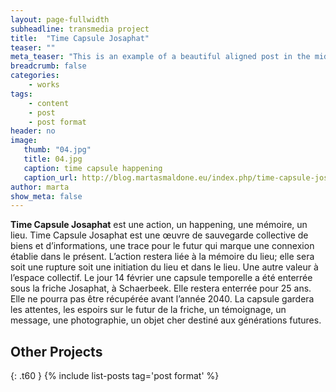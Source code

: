 ```yaml
---
layout: page-fullwidth
subheadline: transmedia project
title:  "Time Capsule Josaphat"
teaser: ""
meta_teaser: "This is an example of a beautiful aligned post in the middle. There is no sidebar to distract the reader. The difference to the Page-Template is, that you find meta-information at the bottom of the post."
breadcrumb: false
categories:
    - works
tags:
    - content
    - post
    - post format
header: no
image:
   thumb: "04.jpg"
   title: 04.jpg
   caption: time capsule happening
   caption_url: http://blog.martasmaldone.eu/index.php/time-capsule-josaphat-bxl_-14-02-2015friche-josaphat/
author: marta
show_meta: false
---
```


<strong>Time Capsule Josaphat</strong>
est une action, un happening, une mémoire, un lieu.
Time Capsule Josaphat est une œuvre de sauvegarde collective de biens et d’informations, une trace pour le futur qui marque une connexion établie dans le présent.
L’action restera liée à la mémoire du lieu; elle sera soit une rupture soit une initiation du lieu et dans le lieu. Une autre valeur à l’espace collectif.
Le jour 14 février une capsule temporelle a été enterrée sous la friche Josaphat, à Schaerbeek. Elle restera enterrée pour 25 ans. Elle ne pourra pas être récupérée avant l’année 2040.
La capsule gardera les attentes, les espoirs sur le futur de la friche, un témoignage, un message, une photographie, un objet cher destiné aux générations futures.


## Other Projects
{: .t60 }
{% include list-posts tag='post format' %}

